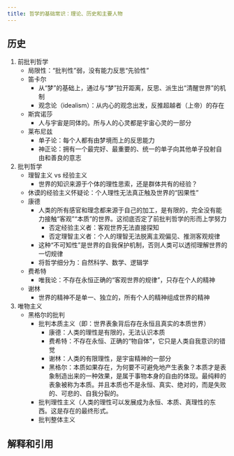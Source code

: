```yaml
---
title: 哲学的基础常识：理论、历史和主要人物
---
```


## 历史

1. 前批判哲学
   - 局限性：“批判性”弱，没有能力反思“先验性”
   - 笛卡尔
     - 从“梦”的基础上，通过与“梦”拉开距离，反思、派生出“清醒世界”的机制
     - 观念论（idealism）：从内心的观念出发，反推超越者（上帝）的存在
   - 斯宾诺莎
     - 人与宇宙是同体的。所与人的心灵都是宇宙心灵的一部分
   - 莱布尼兹
     - 单子论：每个人都有由梦境而上的反思能力
     - 神正论：拥有一个最完好、最重要的、统一的单子向其他单子投射自由和善良的意志
2. 批判哲学
   - 理智主义 vs 经验主义
     - 世界的知识来源于个体的理性思索，还是群体共有的经验？
   - 休谟的经验主义怀疑论：个人理性无法真正触及世界的“因果性”
   - 康德
     - 人类的所有感官和理念都来源于自己的加工，是有限的，完全没有能力接触“客观”“本质”的世界。这彻底否定了前批判哲学的形而上学努力
       - 否定经验主义者：客观世界无法直接探知
       - 否定理智主义者：个人的理智无法脱离主观偏见、推测客观规律
     - 这种“不可知性”是世界的自我保护机制，否则人类可以透彻理解世界的一切规律
     - 将哲学细分为：自然科学、数学、逻辑学
   - 费希特
     - 唯我论：不存在永恒正确的“客观世界的规律”，只存在个人的精神
   - 谢林
     - 世界的精神不是单一、独立的，所有个人的精神组成世界的精神
3. 唯物主义
   - 黑格尔的批判
     - 批判本质主义（即：世界表象背后存在永恒且真实的本质世界）
       - 康德：人类的理性是有限的，无法认识本质
       - 费希特：不存在永恒、正确的“物自体”，它只是人类自我意识的错觉
       - 谢林：人类的有限理性，是宇宙精神的一部分
       - 黑格尔：本质如果存在，为何要不可避免地产生表象？本质才是表象制造出来的一种效果，是属于事物本身的自由的体现。最纯粹的表象被称为本质。并且本质也不是永恒、真实、绝对的，而是失败的、可悲的、自我分裂的。
     - 批判理性主义（人类的理性可以发展成为永恒、本质、真理性的东西。这是存在的最终形式。
     - 批判整体主义

## 解释和引用

[^先验性]:
